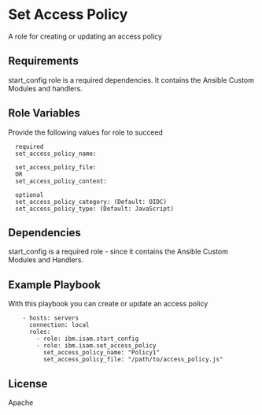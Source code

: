 Set Access Policy
=========

A role for creating or updating an access policy

Requirements
------------

start_config role is a required dependencies. It contains the Ansible Custom Modules and handlers.

Role Variables
--------------

Provide the following values for role to succeed

```
  required
  set_access_policy_name:

  set_access_policy_file:
  OR
  set_access_policy_content:

  optional
  set_access_policy_category: (Default: OIDC)
  set_access_policy_type: (Default: JavaScript)
```

Dependencies
------------

start_config is a required role - since it contains the Ansible Custom Modules and Handlers.

Example Playbook
----------------

With this playbook you can create or update an access policy

```
    - hosts: servers
      connection: local
      roles:
        - role: ibm.isam.start_config
        - role: ibm.isam.set_access_policy
          set_access_policy_name: "Policy1"
          set_access_policy_file: "/path/to/access_policy.js"
```

License
-------

Apache
